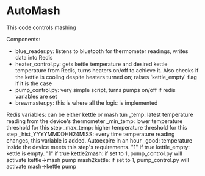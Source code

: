 # AutoMash
This code controls mashing

Components:
 - blue_reader.py: listens to bluetooth for thermometer readings, writes data into Redis
 - heater_control.py: gets kettle temperature and desired kettle temperature from Redis, turns heaters on/off to achieve it.
 Also checks if the kettle is cooling despite heaters turned on; raises 'kettle_empty' flag if it is the case
 - pump_control.py: very simple script, turns pumps on/off if redis variables are set
 - brewmaster.py: this is where all the logic is implemented

Redis variables:
<device> can be either kettle or mash tun
<device>_temp: latest temperature reading from the device's thermometer
<device>_min_temp: lower temperature threshold for this step
<device>_max_temp: higher temperature threshold for this step
<device>_hist_YYYYMMDDHH24MISS: every time temperature reading changes, this variable is added. Autoexpire in an hour
<device>_good: temperature inside the device meets this step's requirements. "1" if true
kettle_empty: kettle is empty. "1" if true
kettle2mash: if set to 1, pump_control.py will activate kettle->mash pump
mash2kettle: if set to 1, pump_control.py will activate mash->kettle pump
